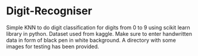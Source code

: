 # Digit-Recogniser
Simple KNN to do digit classification for digits from 0 to 9 using scikit learn library in python.
Dataset used from kaggle.
Make sure to enter handwritten data in form of black pen in white background.
A directory with some images for testing has been provided.
